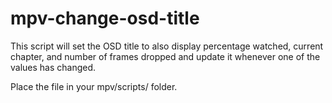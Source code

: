 # mpv-change-osd-title
This script will set the OSD title to also display percentage watched, current chapter, and number of frames dropped and update it whenever one of the values has changed.

Place the file in your mpv/scripts/ folder.
